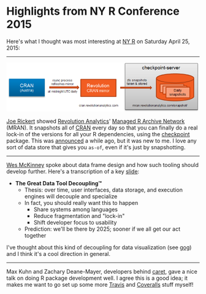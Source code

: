 # Highlights from NY R Conference 2015

Here's what I thought was most interesting at [NY R](http://www.rstats.nyc/) on Saturday April 25, 2015:

---

![MRAN](mran.png)

[Joe Rickert](https://twitter.com/revojoe) showed [Revolution Analytics](http://www.revolutionanalytics.com/)' [Managed R Archive Network](http://mran.revolutionanalytics.com/) (MRAN). It snapshots all of [CRAN](http://cran.r-project.org/) every day so that you can finally do a real lock-in of the versions for all your R dependencies, using the [checkpoint](http://cran.r-project.org/web/packages/checkpoint/index.html) package. This was [announced](http://blog.revolutionanalytics.com/2014/10/introducing-rrt.html) a while ago, but it was new to me. I love any sort of data store that gives you `as-of`, even if it's just by snapshotting.

---

[Wes McKinney](https://twitter.com/wesmckinn) spoke about data frame design and how such tooling should develop further. Here's a transcription of a key [slide](https://twitter.com/planarrowspace/status/591990689635905536):

 * **The Great Data Tool Decoupling™**
     * Thesis: over time, user interfaces, data storage, and execution engines will decouple and specialize
     * In fact, you should really want this to happen
         * Share systems among languages
         * Reduce fragmentation and "lock-in"
         * Shift developer focus to usability
     * Prediction: we'll be there by 2025; sooner if we all get our act together

I've thought about this kind of decoupling for data visualization (see [gog](http://planspace.org/20150119-gog_a_separate_layer_for_visualization/)) and I think it's a cool direction in general.

---

Max Kuhn and Zachary Deane-Mayer, developers behind [caret](http://cran.r-project.org/web/packages/caret/index.html), gave a nice talk on doing R package development well. I agree this is a good idea; it makes me want to go set up some more [Travis](https://travis-ci.org/) and [Coveralls](https://coveralls.io/) stuff myself!

